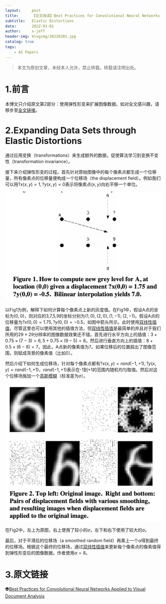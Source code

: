 ```yaml
---
layout:     post
title:      【论文阅读】Best Practices for Convolutional Neural Networks Applied to Visual Document Analysis
subtitle:   Elastic Distortions
date:       2022-03-01
author:     x-jeff
header-img: blogimg/20220301.jpg
catalog: true
tags:
    - AI Papers
---  
```

>本文为原创文章，未经本人允许，禁止转载。转载请注明出处。

# 1.前言

本博文只介绍原文第2部分：使用弹性形变来扩展图像数据。如对全文感兴趣，请移步至[全文链接](https://github.com/x-jeff/AI_Papers/blob/master/Best%20Practices%20for%20Convolutional%20Neural%20Networks%20Applied%20to%20Visual%20Document%20Analysis.pdf)。

# 2.Expanding Data Sets through Elastic Distortions

通过应用变换（transformations）来生成额外的数据，促使算法学习到变换不变性（transformation invariance）。

接下来介绍弹性形变的过程。首先针对原始图像中的每个像素点都生成一个位移量，所有像素点的位移量便构成一个位移场（the displacement field）。例如我们可以用$?x(x,y) =1 , ?y(x,y)=0$表示将像素点$(x,y)$向右平移一个单位。

![](https://github.com/x-jeff/BlogImage/raw/master/AIPapers/ElasticDistortions/1.png)

以Fig1为例，解释下如何计算每个像素点上新的灰度值。在Fig1中，假设A点的坐标为$(0,0)$，则对应的3,7,5,9的坐标分别为$(1,0),(2,0),(1,-1),(2,-1)$。假设A点的位移量为$?x(0,0)=1.75,?y(0,0)=-0.5$，如图中箭头所示。此时使用[双线性插值](http://shichaoxin.com/2021/06/29/OpenCV基础-第二十课-像素重映射/#32inter_linear)，尽管这里也可以使用其他的插值方法，但[双线性插值](http://shichaoxin.com/2021/06/29/OpenCV基础-第二十课-像素重映射/#32inter_linear)是最简单的并且对于我们所用的$29 \times 29$分辨率的图像数据效果还不错。首先进行水平方向上的插值：$3+0.75\times (7-3)=6,5+0.75\times (9-5)=8$。然后进行垂直方向上的插值：$8+0.5\times (6-8)=7$。因此，A点新的像素值为7。如果位移后的位置超出了图像范围，则赋成背景的像素值（比如0）。

然后介绍下如何生成位移场，针对每个像素点都有$?x(x,y)=rand(-1,+1),?y(x,y)=rand(-1,+1)$，$rand(-1,+1)$表示在-1到+1的范围内随机均匀取值。然后对这个位移场施加一个[高斯模糊](http://shichaoxin.com/2020/03/03/OpenCV基础-第九课-图像模糊/#3高斯模糊)（标准差为$\sigma$）。

![](https://github.com/x-jeff/BlogImage/raw/master/AIPapers/ElasticDistortions/2.png)

在Fig2中，左上为原图，右上使用了较小的$\sigma$，左下和右下使用了较大的$\sigma$。

最后，对于平滑后的位移场（a smoothed random field）再乘上一个$\alpha$得到最终的位移场。根据这个最终的位移场，通过[双线性插值](http://shichaoxin.com/2021/06/29/OpenCV基础-第二十课-像素重映射/#32inter_linear)来更新每个像素点的像素值得到弹性形变后的图像数据。作者使用$\alpha = 8$。

# 3.原文链接

👽[Best Practices for Convolutional Neural Networks Applied to Visual Document Analysis](https://github.com/x-jeff/AI_Papers/blob/master/Best%20Practices%20for%20Convolutional%20Neural%20Networks%20Applied%20to%20Visual%20Document%20Analysis.pdf)
